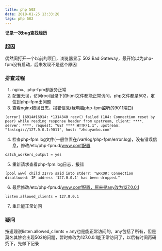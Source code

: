 ```yaml
---
title: php 502
date: 2018-01-25 13:33:20
tags: php 502
---
```


**记录一次bug查找经历**

### 起因

偶然间打开一个以前的项目，浏览器显示 502 Bad Gateway，最开始以为php-fpm没有启动，后来发现不是这个原因

### 排查过程

1. nginx、php-fpm都服务正常
2. 配置无误，访问root目录下的html文件都能正常访问，php文件都是502，定位到php-fpm出问题
3. 查看nginx错误日志，报错信息(我电脑php-fpm监听的9011端口)
```
[error] 16914#16914: *1314340 recv() failed (104: Connection reset by peer) while reading response header from upstream, client: ****, server: ****, request: "GET **** HTTP/1.1", upstream: "fastcgi://127.0.0.1:9011", host: "zhouyanbo.com"
```
4. 检查php-fpm.log文件(一般位置在/var/log/php-fpm/error.log)，没有错误信息，修改/etc/php-fpm.d/www.conf配置
```
catch_workers_output = yes
```
5. 重新请求查看php-fpm.log日志，报错
```
[pool www] child 31776 said into stderr: "ERROR: Connection disallowed: IP address '127.0.0.1' has been dropped."
```
6. 最后修改/etc/php-fpm.d/www.conf配置，原来是any改为127.0.0.1
```
listen.allowed_clients = 127.0.0.1
```
7. 重启能正常访问

### 疑问

按道理说listen.allowed_clients = any也是能正常访问的，any包括了所有，但是莫名其妙会出现502的问题，暂时修改为127.0.0.1能正常访问了，以后有时间再研究下，先做下记录